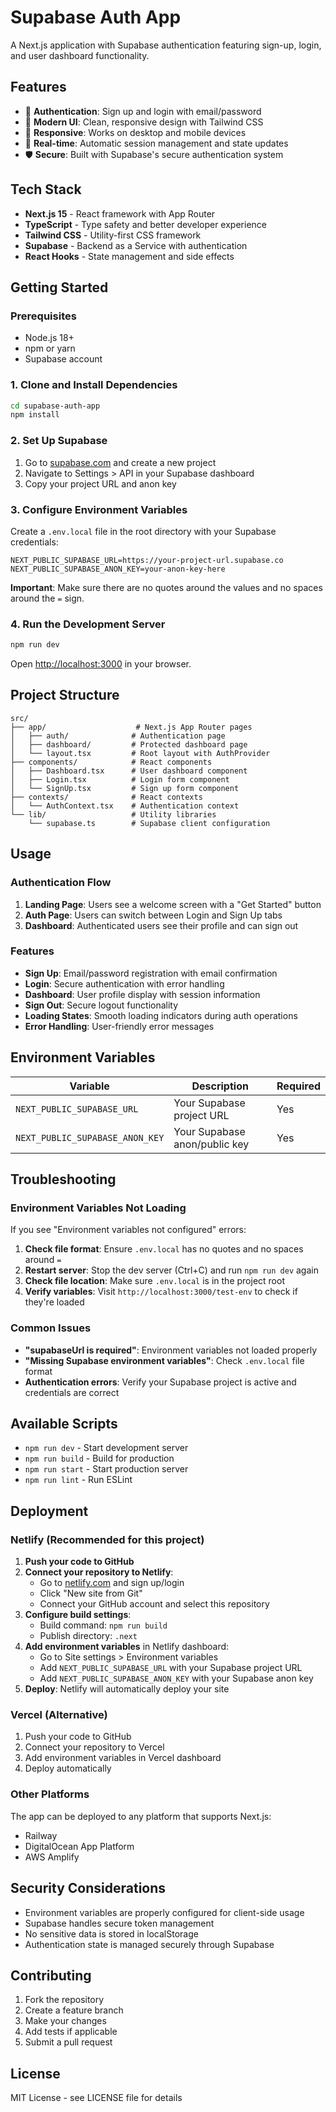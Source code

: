 # Supabase Auth App

A Next.js application with Supabase authentication featuring sign-up, login, and user dashboard functionality.

## Features

- 🔐 **Authentication**: Sign up and login with email/password
- 🎨 **Modern UI**: Clean, responsive design with Tailwind CSS
- 📱 **Responsive**: Works on desktop and mobile devices
- 🔄 **Real-time**: Automatic session management and state updates
- 🛡️ **Secure**: Built with Supabase's secure authentication system

## Tech Stack

- **Next.js 15** - React framework with App Router
- **TypeScript** - Type safety and better developer experience
- **Tailwind CSS** - Utility-first CSS framework
- **Supabase** - Backend as a Service with authentication
- **React Hooks** - State management and side effects

## Getting Started

### Prerequisites

- Node.js 18+ 
- npm or yarn
- Supabase account

### 1. Clone and Install Dependencies

```bash
cd supabase-auth-app
npm install
```

### 2. Set Up Supabase

1. Go to [supabase.com](https://supabase.com) and create a new project
2. Navigate to Settings > API in your Supabase dashboard
3. Copy your project URL and anon key

### 3. Configure Environment Variables

Create a `.env.local` file in the root directory with your Supabase credentials:

```env
NEXT_PUBLIC_SUPABASE_URL=https://your-project-url.supabase.co
NEXT_PUBLIC_SUPABASE_ANON_KEY=your-anon-key-here
```

**Important**: Make sure there are no quotes around the values and no spaces around the `=` sign.

### 4. Run the Development Server

```bash
npm run dev
```

Open [http://localhost:3000](http://localhost:3000) in your browser.

## Project Structure

```
src/
├── app/                    # Next.js App Router pages
│   ├── auth/              # Authentication page
│   ├── dashboard/         # Protected dashboard page
│   └── layout.tsx         # Root layout with AuthProvider
├── components/            # React components
│   ├── Dashboard.tsx      # User dashboard component
│   ├── Login.tsx          # Login form component
│   └── SignUp.tsx         # Sign up form component
├── contexts/              # React contexts
│   └── AuthContext.tsx    # Authentication context
└── lib/                   # Utility libraries
    └── supabase.ts        # Supabase client configuration
```

## Usage

### Authentication Flow

1. **Landing Page**: Users see a welcome screen with a "Get Started" button
2. **Auth Page**: Users can switch between Login and Sign Up tabs
3. **Dashboard**: Authenticated users see their profile and can sign out

### Features

- **Sign Up**: Email/password registration with email confirmation
- **Login**: Secure authentication with error handling
- **Dashboard**: User profile display with session information
- **Sign Out**: Secure logout functionality
- **Loading States**: Smooth loading indicators during auth operations
- **Error Handling**: User-friendly error messages

## Environment Variables

| Variable | Description | Required |
|----------|-------------|----------|
| `NEXT_PUBLIC_SUPABASE_URL` | Your Supabase project URL | Yes |
| `NEXT_PUBLIC_SUPABASE_ANON_KEY` | Your Supabase anon/public key | Yes |

## Troubleshooting

### Environment Variables Not Loading

If you see "Environment variables not configured" errors:

1. **Check file format**: Ensure `.env.local` has no quotes and no spaces around `=`
2. **Restart server**: Stop the dev server (Ctrl+C) and run `npm run dev` again
3. **Check file location**: Make sure `.env.local` is in the project root
4. **Verify variables**: Visit `http://localhost:3000/test-env` to check if they're loaded

### Common Issues

- **"supabaseUrl is required"**: Environment variables not loaded properly
- **"Missing Supabase environment variables"**: Check `.env.local` file format
- **Authentication errors**: Verify your Supabase project is active and credentials are correct

## Available Scripts

- `npm run dev` - Start development server
- `npm run build` - Build for production
- `npm run start` - Start production server
- `npm run lint` - Run ESLint

## Deployment

### Netlify (Recommended for this project)

1. **Push your code to GitHub**
2. **Connect your repository to Netlify**:
   - Go to [netlify.com](https://netlify.com) and sign up/login
   - Click "New site from Git"
   - Connect your GitHub account and select this repository
3. **Configure build settings**:
   - Build command: `npm run build`
   - Publish directory: `.next`
4. **Add environment variables** in Netlify dashboard:
   - Go to Site settings > Environment variables
   - Add `NEXT_PUBLIC_SUPABASE_URL` with your Supabase project URL
   - Add `NEXT_PUBLIC_SUPABASE_ANON_KEY` with your Supabase anon key
5. **Deploy**: Netlify will automatically deploy your site

### Vercel (Alternative)

1. Push your code to GitHub
2. Connect your repository to Vercel
3. Add environment variables in Vercel dashboard
4. Deploy automatically

### Other Platforms

The app can be deployed to any platform that supports Next.js:
- Railway
- DigitalOcean App Platform
- AWS Amplify

## Security Considerations

- Environment variables are properly configured for client-side usage
- Supabase handles secure token management
- No sensitive data is stored in localStorage
- Authentication state is managed securely through Supabase

## Contributing

1. Fork the repository
2. Create a feature branch
3. Make your changes
4. Add tests if applicable
5. Submit a pull request

## License

MIT License - see LICENSE file for details
